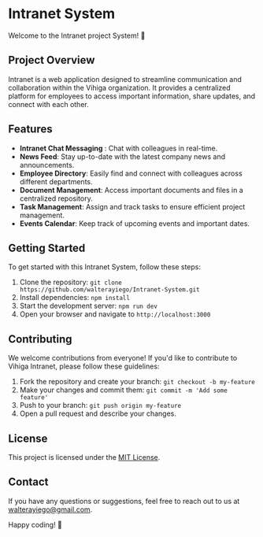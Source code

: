 # Intranet System

Welcome to the Intranet project System! 🎉

## Project Overview

Intranet is a web application designed to streamline communication and collaboration within the Vihiga organization. It provides a centralized platform for employees to access important information, share updates, and connect with each other.

## Features

- **Intranet Chat Messaging** : Chat with colleagues in real-time.
- **News Feed**: Stay up-to-date with the latest company news and announcements.
- **Employee Directory**: Easily find and connect with colleagues across different departments.
- **Document Management**: Access important documents and files in a centralized repository.
- **Task Management**: Assign and track tasks to ensure efficient project management.
- **Events Calendar**: Keep track of upcoming events and important dates.

## Getting Started

To get started with this Intranet System, follow these steps:

1. Clone the repository: `git clone https://github.com/walterayiego/Intranet-System.git`
2. Install dependencies: `npm install`
3. Start the development server: `npm run dev`
4. Open your browser and navigate to `http://localhost:3000`

## Contributing

We welcome contributions from everyone! If you'd like to contribute to Vihiga Intranet, please follow these guidelines:

1. Fork the repository and create your branch: `git checkout -b my-feature`
2. Make your changes and commit them: `git commit -m 'Add some feature'`
3. Push to your branch: `git push origin my-feature`
4. Open a pull request and describe your changes.

## License

This project is licensed under the [MIT License](LICENSE).

## Contact

If you have any questions or suggestions, feel free to reach out to us at [walterayiego@gmail.com](mailto:walterayiego@gmail.com).

Happy coding! 🚀
